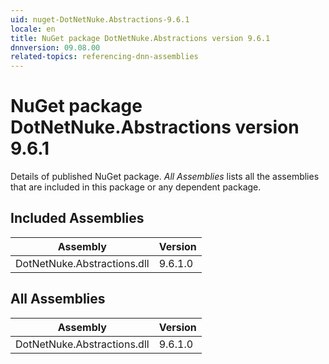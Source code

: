 ```yaml
---
uid: nuget-DotNetNuke.Abstractions-9.6.1
locale: en
title: NuGet package DotNetNuke.Abstractions version 9.6.1
dnnversion: 09.08.00
related-topics: referencing-dnn-assemblies
---
```


# NuGet package DotNetNuke.Abstractions version 9.6.1
Details of published NuGet package.
*All Assemblies* lists all the assemblies that are included in this package or any dependent package.

## Included Assemblies

|Assembly|Version|
|---|---|
|DotNetNuke.Abstractions.dll|9.6.1.0|

## All Assemblies

|Assembly|Version|
|---|---|
|DotNetNuke.Abstractions.dll|9.6.1.0|

